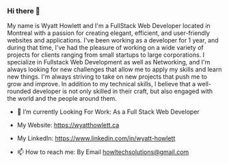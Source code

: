 ### Hi there 👋



My name is Wyatt Howlett and I'm a FullStack Web Developer located in Montreal with a passion for creating elegant, efficient, and user-friendly websites and applications. I've been working as a developer for 1 year, and during that time, I've had the pleasure of working on a wide variety of projects for clients ranging from small startups to large corporations.
I specialize in Fullstack Web Development as well as Networking, and I'm always looking for new challenges that allow me to apply my skills and learn new things. I'm always striving to take on new projects that push me to grow and improve. In addition to my technical skills, I believe that a well-rounded developer is not only skilled in their craft, but also engaged with the world and the people around them.

- 🔭 I’m currently Looking For Work: As a Full Stack Web Developer

- My Website: https://wyatthowlett.ca

- My LinkedIn: https://www.linkedin.com/in/wyatt-howlett 

- 📫 How to reach me: By Email howltechsolutions@gmail.com


